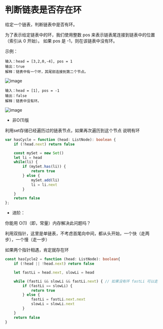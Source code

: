 # 判断链表是否存在环

给定一个链表，判断链表中是否有环。

为了表示给定链表中的环，我们使用整数 pos 来表示链表尾连接到链表中的位置（索引从 0 开始）。 如果 pos 是 -1，则在该链表中没有环。

示例：

    输入：head = [3,2,0,-4], pos = 1
    输出：true
    解释：链表中有一个环，其尾部连接到第二个节点。

![image](https://user-gold-cdn.xitu.io/2020/7/16/173583c8671a9363?w=531&h=171&f=png&s=11301)

    输入：head = [1], pos = -1
    输出：false
    解释：链表中没有环。

![image](https://user-gold-cdn.xitu.io/2020/7/16/173583e5710e532d?w=65&h=65&f=png&s=1963)


- 非O(1)版

利用set存储已经遍历过的链表节点，如果再次遍历到这个节点 说明有环

```ts
var hasCycle = function (head: ListNode): boolean {
    if (!head.next) return false

    const mySet = new Set()
    let li = head
    while(li) {
        if (mySet.has(li)) {
            return true
        } else {
            mySet.add(li)
            li = li.next
        }
    }
    return false
};
```

- 进阶：

你能用 O(1)（即，常量）内存解决此问题吗？

利用双指针，这里是单链表，不考虑首尾向中间，都从头开始，一个快（走两步），一个慢（走一步）

如果两个指针相遇，肯定就存在环


```ts
const hasCycle2 = function (head: ListNode): boolean{
    if (!head || !head.next) return false

    let fastLi = head.next, slowLi = head

    while (fastLi && slowLi && fastLi.next) { // 如果没有环 fastLi 可以走到结尾
        if (fastLi == slowLi) {
            return true
        } else {
            fastLi = fastLi.next.next
            slowLi = slowLi.next
        }
    }
    return false
}
```